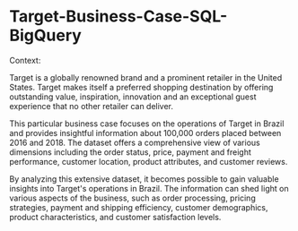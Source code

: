 # Target-Business-Case-SQL-BigQuery
Context:

Target is a globally renowned brand and a prominent retailer in the United States. Target makes itself a preferred shopping destination
by offering outstanding value, inspiration, innovation and an exceptional guest experience that no other retailer can deliver.

This particular business case focuses on the operations of Target in Brazil and provides insightful information about 100,000 orders 
placed between 2016 and 2018. The dataset offers a comprehensive view of various dimensions including the order status, price, payment and
freight performance, customer location, product attributes, and customer reviews.

By analyzing this extensive dataset, it becomes possible to gain valuable insights into Target's operations in Brazil. The information 
can shed light on various aspects of the business, such as order processing, pricing strategies, payment and shipping efficiency, customer
demographics, product characteristics, and customer satisfaction levels.

